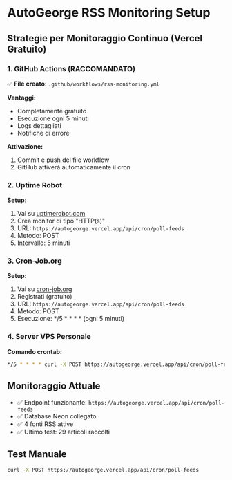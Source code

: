 # AutoGeorge RSS Monitoring Setup

## Strategie per Monitoraggio Continuo (Vercel Gratuito)

### 1. GitHub Actions (RACCOMANDATO)

✅ **File creato**: `.github/workflows/rss-monitoring.yml`

**Vantaggi:**
- Completamente gratuito
- Esecuzione ogni 5 minuti
- Logs dettagliati
- Notifiche di errore

**Attivazione:**
1. Commit e push del file workflow
2. GitHub attiverà automaticamente il cron

### 2. Uptime Robot

**Setup:**
1. Vai su [uptimerobot.com](https://uptimerobot.com)
2. Crea monitor di tipo "HTTP(s)"
3. URL: `https://autogeorge.vercel.app/api/cron/poll-feeds`
4. Metodo: POST
5. Intervallo: 5 minuti

### 3. Cron-Job.org

**Setup:**
1. Vai su [cron-job.org](https://cron-job.org)
2. Registrati (gratuito)
3. URL: `https://autogeorge.vercel.app/api/cron/poll-feeds`
4. Metodo: POST
5. Esecuzione: */5 * * * * (ogni 5 minuti)

### 4. Server VPS Personale

**Comando crontab:**
```bash
*/5 * * * * curl -X POST https://autogeorge.vercel.app/api/cron/poll-feeds
```

## Monitoraggio Attuale

- ✅ Endpoint funzionante: `https://autogeorge.vercel.app/api/cron/poll-feeds`
- ✅ Database Neon collegato
- ✅ 4 fonti RSS attive
- ✅ Ultimo test: 29 articoli raccolti

## Test Manuale

```bash
curl -X POST https://autogeorge.vercel.app/api/cron/poll-feeds
```